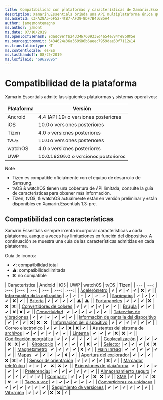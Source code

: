 ```yaml
---
title: Compatibilidad con plataformas y características de Xamarin.Essentials
description: Xamarin.Essentials brinda una API multiplataforma única que funciona con cualquier aplicación iOS, Android o UWP accesible desde código compartido, sin importar cómo se creó la interfaz de usuario.
ms.assetid: 63FA28A5-6F52-4CB7-AF39-8DF7B436B5A4
author: jamesmontemagno
ms.author: jamont
ms.date: 07/10/2019
ms.openlocfilehash: 2dadc9effb2433467609338d4654e784fe8b085e
ms.sourcegitcommit: 3434624a36a369986b6aeed7959dae60f7112a14
ms.translationtype: HT
ms.contentlocale: es-ES
ms.lasthandoff: 08/20/2019
ms.locfileid: "69629595"
---
```

# <a name="platform-support"></a>Compatibilidad de la plataforma

Xamarin.Essentials admite las siguientes plataformas y sistemas operativos:

| Plataforma | Versión |
| --- | --- |
| Android | 4.4 (API 19) o versiones posteriores |
| iOS |10.0 o versiones posteriores |
| Tizen | 4.0 o versiones posteriores |
| tvOS | 10.0 o versiones posteriores |
| watchOS | 4.0 o versiones posteriores |
| UWP | 10.0.16299.0 o versiones posteriores |

> [!NOTE]
> * Tizen es compatible oficialmente con el equipo de desarrollo de Samsung.
> * tvOS & watchOS tienen una cobertura de API limitada; consulte la guía de características para obtener más información.
> * Tizen, tvOS, & watchOS actualmente están en versión preliminar y están disponibles en Xamarin.Essentials 1.3-pre.

## <a name="feature-support"></a>Compatibilidad con características

Xamarin.Essentials siempre intenta incorporar características a cada plataforma, aunque a veces hay limitaciones en función del dispositivo. A continuación se muestra una guía de las características admitidas en cada plataforma.

Guía de iconos:

* ✔: compatibilidad total
* ⚠: compatibilidad limitada
* ❌: no compatible

| Característica | Android | iOS | UWP | watchOS | tvOS | Tizen |
| --- | :---: | :---: | :---: | :---: | :---: | :---: | :---: |
| [Acelerómetro](accelerometer.md?context=xamarin/xamarin-forms) | ✔ | ✔ | ✔ | ✔ | ❌ | ✔ |
| [Información de la aplicación](app-information.md?context=xamarin/xamarin-forms) | ✔ | ✔ | ✔ | ✔ | ✔ | ✔ |
| [Barómetro](barometer.md?context=xamarin/xamarin-forms) | ✔ | ✔ | ✔ | ✔ | ❌ | ✔ |
| [Batería](battery.md?context=xamarin/xamarin-forms) | ✔ | ✔ | ✔ | ✔ | ⚠ | ⚠ |
| [Portapapeles](clipboard.md?context=xamarin/xamarin-forms) | ✔ | ✔ | ✔ | ❌ | ❌ | ❌ |
| [Convertidores de colores](color-converters.md?context=xamarin/xamarin-forms) | ✔ | ✔ | ✔ | ✔ | ✔ | ✔ |
| [Brújula](compass.md?context=xamarin/xamarin-forms) | ✔ | ✔ | ✔ | ❌ | ❌ | ✔ |
| [Conectividad](connectivity.md?context=xamarin/xamarin-forms) | ✔ | ✔ | ✔ | ✔ | ✔ | ✔ |
| [Detección de vibraciones](detect-shake.md?context=xamarin/xamarin-forms) | ✔ | ✔ | ✔ | ✔ | ✔ | ✔ |
| [Información de pantalla del dispositivo](device-display.md?context=xamarin/xamarin-forms) | ✔ | ✔ | ✔ | ❌ | ❌ | ❌ |
| [Información del dispositivo](device-information.md?context=xamarin/xamarin-forms) | ✔ | ✔ | ✔ | ✔ | ✔ | ✔ |
| [Correo electrónico](email.md?context=xamarin/xamarin-forms) | ✔ | ✔ | ✔ | ❌ | ❌ | ✔ |
| [Asistentes del sistema de archivos](file-system-helpers.md?context=xamarin/xamarin-forms) | ✔ | ✔ | ✔ | ✔ | ✔ | ✔ |
| [Linterna](flashlight.md?context=xamarin/xamarin-forms) | ✔ | ✔ | ✔ | ❌ | ❌ | ✔ |
| [Codificación geográfica](geocoding.md?context=xamarin/xamarin-forms) | ✔ | ✔ | ✔ | ✔ | ✔ | ✔ |
| [Geolocalización](geolocation.md?context=xamarin/xamarin-forms) | ✔ | ✔ | ✔ | ❌ | ❌ | ✔ |
| [Giroscopio](gyroscope.md?context=xamarin/xamarin-forms) | ✔ | ✔ | ✔ | ✔ | ❌ | ✔ |
| [Selector](launcher.md?context=xamarin/xamarin-forms) | ✔ | ✔ | ✔ | ❌ | ❌ | ✔ |
| [Magnetómetro](magnetometer.md?context=xamarin/xamarin-forms) | ✔ | ✔ | ✔ | ✔ | ❌ | ✔ |
| [MainThread](main-thread.md?content=xamarin/xamarin-forms) | ✔ | ✔ | ✔ | ✔ | ✔ | ✔ |
| [Mapas](maps.md?content=xamarin/xamarin-forms) | ✔ | ✔ | ✔ | ✔ | ❌ | ✔ |
| [Apertura del explorador](open-browser.md?context=xamarin/xamarin-forms) | ✔ | ✔ | ✔ | ❌ | ❌ | ✔ |
| [Sensor de orientación](orientation-sensor.md?context=xamarin/xamarin-forms) | ✔ | ✔ | ✔ | ✔ | ❌ | ✔ |
| [Marcador telefónico](phone-dialer.md?context=xamarin/xamarin-forms) | ✔ | ✔ | ✔ | ❌ | ❌ | ✔ |
| [Extensiones de plataforma](platform-extensions.md?context=xamarin/xamarin-forms) | ✔ | ✔ | ✔ | ✔ | ✔ | ✔ |
| [Preferencias](preferences.md?context=xamarin/xamarin-forms) | ✔ | ✔ | ✔ | ✔ | ✔ | ✔ |
| [Almacenamiento seguro](secure-storage.md?context=xamarin/xamarin-forms) | ✔ | ✔ | ✔ | ✔ | ✔ | ✔ |
| [Compartir](share.md?context=xamarin/xamarin-forms) | ✔ | ✔ | ✔ | ❌ | ❌ | ✔ |
| [SMS](sms.md?context=xamarin/xamarin-forms) | ✔ | ✔ | ✔ | ❌ | ❌ | ✔ |
| [Texto a voz](text-to-speech.md?context=xamarin/xamarin-forms) | ✔ | ✔ | ✔ | ✔ | ✔ | ✔ |
| [Convertidores de unidades](unit-converters.md?context=xamarin/xamarin-forms) | ✔ | ✔ | ✔ | ✔ | ✔ | ✔ |
| [Seguimiento de versiones](version-tracking.md?context=xamarin/xamarin-forms) | ✔ | ✔ | ✔ | ✔ | ✔ | ✔ |
| [Vibración](vibrate.md?context=xamarin/xamarin-forms) | ✔ | ✔ | ✔ | ❌ | ❌ | ✔ |

